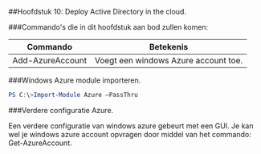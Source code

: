 ##Hoofdstuk 10: Deploy Active Directory in the cloud.


###Commando's die in dit hoofdstuk aan bod zullen komen:  

| Commando         | Betekenis                             |
|------------------|---------------------------------------|
| Add-AzureAccount | Voegt een windows Azure  account toe. |

###Windows Azure module importeren.
```PowerShell
PS C:\>Import-Module Azure –PassThru
```
###Verdere configuratie Azure.

Een verdere configuratie van windows azure gebeurt met een GUI. Je kan wel je windows azure account opvragen door middel van het commando: Get-AzureAccount.

                          